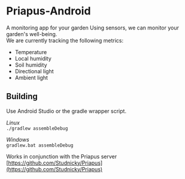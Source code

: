 # Priapus-Android
A monitoring app for your garden
Using sensors, we can monitor your garden's well-being.  
We are currently tracking the following metrics:
- Temperature
- Local humidity
- Soil humidity
- Directional light
- Ambient light


## Building
Use Android Studio or the gradle wrapper script.

*Linux*  
`./gradlew assembleDebug`

*Windows*  
`gradlew.bat assembleDebug`

Works in conjunction with the Priapus server
[https://github.com/Studnicky/Priapus](https://github.com/Studnicky/Priapus)
